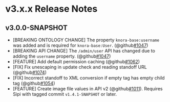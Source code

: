 # v3.x.x Release Notes


## v3.0.0-SNAPSHOT

- [BREAKING ONTOLOGY CHANGE] The property `knora-base:username` was added and is required for `knora-base:User`. (@github[#1047](#1047))
- [BREAKING API CHANGE] The `/admin/user` API has changed due to adding the `username` property. (@github[#1047](#1047))
- [FEATURE] Add default permission caching (@github[#1062](#1062))
- [FIX] Fix unescaping in update check and reading standoff URL (@github[#1074](#1074))
- [FIX] Incorrect standoff to XML conversion if empty tag has empty child tag (@github[#1054](#1054))
- [FEATURE] Create image file values in API v2 (@github[#1011](#1011)). Requires Sipi with tagged commit `v1.4.1-SNAPSHOT` or later.
